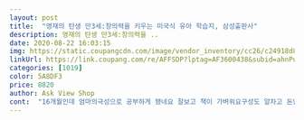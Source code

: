 ```yaml
---
layout: post 
title:  "영재의 탄생 만3세:창의력을 키우는 미국식 유아 학습지, 삼성출판사" 
description: 영재의 탄생 만3세:창의력을 ..
date: 2020-08-22 16:03:15 
img: https://static.coupangcdn.com/image/vendor_inventory/cc26/c24918d8673385d3cb7f80c1323058836e7f0ac851def3e72551a7c42032.jpg 
linkUrl: https://link.coupang.com/re/AFFSDP?lptag=AF3600438&subid=ahnPublicAsk&pageKey=10673134&itemId=32217708&vendorItemId=3027258881&traceid=V0-113-50446d0646c81c76 
categories: [1019] 
color: 5A8DF3 
price: 8820 
author: Ask View Shop 
cont:  "16개월인데 엄마의극성으로 공부하게 됐네요 잘보고 책이 가벼워요구성도 알차고 돈안까워요<br/>6살 아이에요<br/>다만 한글과 숫자가 많은 부분을 차지해서 그건 좀 별루네요 이미 한글숫자는 이미 따로하고 있어서.<br/>.<br/><br/>맘에들어요 구성도 괜찮고 책자체가 큼직해서 보기가 편해요<br/>아직은 쓰기 힘이 약해서 쓰기를 잘 못하지만 쓰기도 있어서 좋아요<br/>유치원 입학을 앞두고 한글 뜨문뜨문 읽어서 한글도 공부하고 집중력도 키워볼겸 해서 구입했어요<br/>집중력이 짦은 아이라서 조금만 할줄 알았는데 생각보다 많은진도를 나가서 깜짝놀랐어요 반복하고 싶어하기도 하더라구요 다 끝내면 다음단계도 해볼까 합니다<br/>" 
---
```

